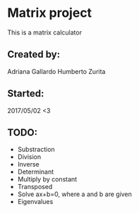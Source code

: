 Matrix project
==================================================

This is a matrix calculator


Created by:
-------------------------------
Adriana Gallardo
Humberto Zurita

Started:
-------------------------------
2017/05/02 <3


TODO:
-------------------------------
* Substraction
* Division
* Inverse
* Determinant
* Multiply by constant
* Transposed
* Solve ax+b=0, where a and b are given
* Eigenvalues
















